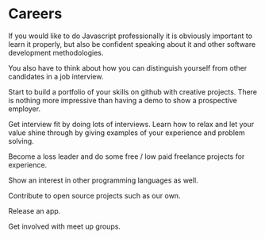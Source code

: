 # Careers

If you would like to do Javascript professionally it is obviously important to learn it properly, but also be confident speaking about it and other software development methodologies.

You also have to think about how you can distinguish yourself from other candidates in a job interview.

Start to build a portfolio of your skills on github with creative projects.  There is nothing more impressive than having a demo to show a prospective employer.  

Get interview fit by doing lots of interviews.  Learn how to relax and let your value shine through by giving examples of your experience and problem solving.

Become a loss leader and do some free / low paid freelance projects for experience.

Show an interest in other programming languages as well.

Contribute to open source projects such as our own.

Release an app.

Get involved with meet up groups.